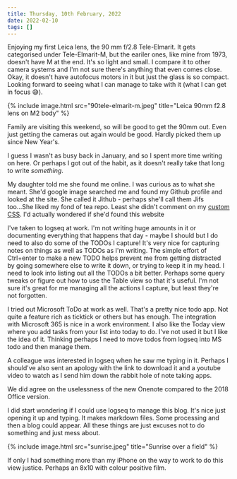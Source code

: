 ```yaml
---
title: Thursday, 10th February, 2022
date: 2022-02-10
tags: []
---
```


Enjoying my first Leica lens, the 90 mm f/2.8 Tele-Elmarit. It gets categorised under Tele-Elmarit-M, but the eariler ones, like mine from 1973, doesn't have M at the end. It's so light and small. I compare it to other camera systems and I'm not sure there's anything that even comes close. Okay, it doesn't have autofocus motors in it but just the glass is so compact. Looking forward to seeing what I can manage to take with it (what I can get in focus 😅).

{% include image.html src="90tele-elmarit-m.jpeg" title="Leica 90mm f2.8 lens on M2 body" %}

Family are visiting this weekend, so will be good to get the 90mm out. Even just getting the cameras out again would be good. Hardly picked them up since New Year's.

I guess I wasn't as busy back in January, and so I spent more time writing on here. Or perhaps I got out of the habit, as it doesn't really take that long to write *something*.

My daughter told me she found me online. I was curious as to what she meant. She'd google image searched me and found my Github profile and looked at the site. She called it Jithub - perhaps she'll call them Jifs too...She liked my fond of tea repo. Least she didn't comment on my [custom CSS](https://github.com/alexjj/light-and-shite). I'd actually wondered if she'd found this website

I've taken to logseq at work. I'm not writing huge amounts in it or documenting everything that happens that day - maybe I should but I do need to also do some of the TODOs I capture! It's very nice for capturing notes on things as well as TODOs as I'm writing. The simple effort of Ctrl+enter to make a new TODO helps prevent me from getting distracted by going somewhere else to write it down, or trying to keep it in my head. I need to look into listing out all the TODOs a bit better. Perhaps some query tweaks or figure out how to use the Table view so that it's useful. I'm not sure it's great for me managing all the actions I capture, but least they're not forgotten.

I tried out Microsoft ToDo at work as well. That's a pretty nice todo app. Not quite a feature rich as ticktick or others but has enough. The integration with Microsoft 365 is nice in a work environment. I also like the Today view where you add tasks from your list into today to do. I've not used it but I like the idea of it. Thinking perhaps I need to move todos from logseq into MS todo and then manage them.

A colleague was interested in logseq when he saw me typing in it. Perhaps I should've also sent an apology with the link to download it and a youtube video to watch as I send him down the rabbit hole of note taking apps.

We did agree on the uselessness of the new Onenote compared to the 2018 Office version.

I did start wondering if I could use logseq to manage this blog. It's nice just opening it up and typing. It makes markdown files. Some processing and then a blog could appear. All these things are just excuses not to do something and just mess about.

{% include image.html src="sunrise.jpeg" title="Sunrise over a field" %}

If only I had something more than my iPhone on the way to work to do this view justice. Perhaps an 8x10 with colour positive film.
